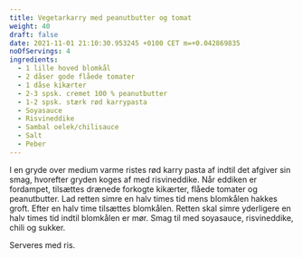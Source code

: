 ```yaml
---
title: Vegetarkarry med peanutbutter og tomat
weight: 40
draft: false
date: 2021-11-01 21:10:30.953245 +0100 CET m=+0.042869835
noOfServings: 4
ingredients:
  - 1 lille hoved blomkål
  - 2 dåser gode flåede tomater
  - 1 dåse kikærter
  - 2-3 spsk. cremet 100 % peanutbutter
  - 1-2 spsk. stærk rød karrypasta
  - Soyasauce
  - Risvineddike
  - Sambal oelek/chilisauce
  - Salt
  - Peber
---
```




I en gryde over medium varme ristes rød karry pasta af indtil det
afgiver sin smag, hvorefter gryden koges af med risvineddike. Når
eddiken er fordampet, tilsættes drænede forkogte kikærter, flåede
tomater og peanutbutter. Lad retten simre en halv times tid mens
blomkålen hakkes groft. Efter en halv time tilsættes blomkålen. Retten
skal simre yderligere en halv times tid indtil blomkålen er mør. Smag
til med soyasauce, risvineddike, chili og sukker.

Serveres med ris.

